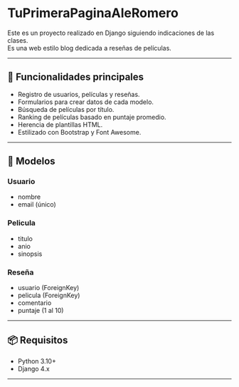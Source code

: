 # TuPrimeraPaginaAleRomero

Este es un proyecto realizado en Django siguiendo indicaciones de las clases.  
Es una web estilo blog dedicada a reseñas de películas.

---

## 🎯 Funcionalidades principales

- Registro de usuarios, películas y reseñas.
- Formularios para crear datos de cada modelo.
- Búsqueda de películas por título.
- Ranking de películas basado en puntaje promedio.
- Herencia de plantillas HTML.
- Estilizado con Bootstrap y Font Awesome.


---

## 🧱 Modelos

### Usuario
- nombre
- email (único)

### Pelicula
- titulo
- anio
- sinopsis

### Reseña
- usuario (ForeignKey)
- pelicula (ForeignKey)
- comentario
- puntaje (1 al 10)

---

## 📦 Requisitos

- Python 3.10+
- Django 4.x

---
